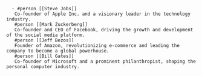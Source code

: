       - #person [[Steve Jobs]]
       Co-founder of Apple Inc. and a visionary leader in the technology industry.
       #person [[Mark Zuckerberg]]
       Co-founder and CEO of Facebook, driving the growth and development of the social media platform.
       #person [[Jeff Bezos]]
       Founder of Amazon, revolutionizing e-commerce and leading the company to become a global powerhouse.
       #person [[Bill Gates]]
       Co-founder of Microsoft and a prominent philanthropist, shaping the personal computer industry.



